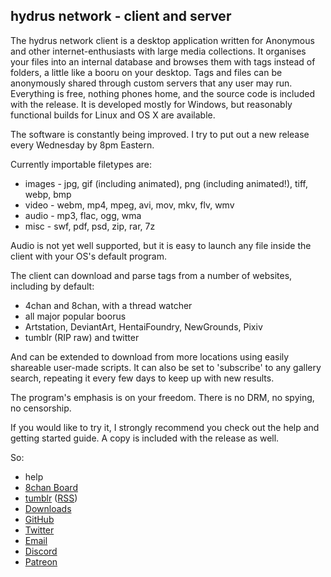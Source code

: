 ## hydrus network - client and server

The hydrus network client is a desktop application written for Anonymous and other internet-enthusiasts with large media collections. It organises your files into an internal database and browses them with tags instead of folders, a little like a booru on your desktop. Tags and files can be anonymously shared through custom servers that any user may run. Everything is free, nothing phones home, and the source code is included with the release. It is developed mostly for Windows, but reasonably functional builds for Linux and OS X are available.

The software is constantly being improved. I try to put out a new release every Wednesday by 8pm Eastern.

Currently importable filetypes are:
- images - jpg, gif (including animated), png (including animated!), tiff, webp, bmp
- video - webm, mp4, mpeg, avi, mov, mkv, flv, wmv
- audio - mp3, flac, ogg, wma
- misc - swf, pdf, psd, zip, rar, 7z

Audio is not yet well supported, but it is easy to launch any file inside the client with your OS's default program.

The client can download and parse tags from a number of websites, including by default:
- 4chan and 8chan, with a thread watcher
- all major popular boorus
- Artstation, DeviantArt, HentaiFoundry, NewGrounds, Pixiv
- tumblr (RIP raw) and twitter

And can be extended to download from more locations using easily shareable user-made scripts. It can also be set to 'subscribe' to any gallery search, repeating it every few days to keep up with new results.

The program's emphasis is on your freedom. There is no DRM, no spying, no censorship.

If you would like to try it, I strongly recommend you check out the help and getting started guide. A copy is included with the release as well.

So:
- help
- [8chan Board](https://8ch.net/hydrus)
- [tumblr](http://hydrus.tumblr.com/) ([RSS](http://hydrus.tumblr.com/rss))
- [Downloads](https://github.com/hydrusnetwork/hydrus/releases)
- [GitHub](https://github.com/hydrusnetwork/hydrus)
- [Twitter](https://twitter.com/hydrusnetwork)
- [Email](mailto:hydrus.admin@gmail.com)
- [Discord](https://discord.gg/3H8UTpb)
- [Patreon](https://www.patreon.com/hydrus_dev)
